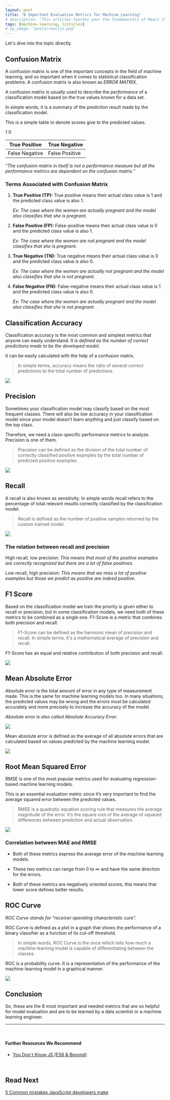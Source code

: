 ```yaml
---
layout: post
title: "8 Important Evaluation Metrics for Machine Learning"
# description: "This articles teaches your the fundamentals of React JS and how to create your first React JS application. You will learn the building blocks of ReactJS like Components, JSX, Virtual DOM, etc."
tags: [machine-learning, listicles]
# og_image: "posts/reactjs.png"
---
```


<!-- {% include image.html path="posts/reactjs.png" path-detail="posts/reactjs.png" alt="ReactJS Getting Started" %} -->

Let's dive into the topic directly.

## Confusion Matrix

A confusion matrix is one of the important concepts in the field of machine
learning, and so important when it comes to statistical classification problems.
A confusion matrix is also known as *ERROR MATRIX*.

A confusion matrix is usually used to describe the *performance* of a
classification model based on the true values known for a data set.

In simple words, it is a summary of the prediction result made by the
classification model.

This is a simple table to denote scores give to the predicted values.

1 0

| True Positive  | True Negative  |
|----------------|----------------|
| False Negative | False Positive |

*“The confusion matrix in itself is not a performance measure but all the
performance metrics are dependent on the confusion matrix.”*

### Terms Associated with Confusion Matrix

1.  **True Positive (TP):** True positive means their actual class value is 1
    and the predicted class value is also 1.

    *Ex: The case where the women are actually pregnant and the model also
    classifies that she is pregnant.*

2.  **False Positive (FP):** False-positive means their actual class value is 0
    and the predicted class value is also 1.

    *Ex: The case where the women are not pregnant and the model classifies that
    she is pregnant.*

3.  **True Negative (TN):** True negative means their actual class value is 0
    and the predicted class value is also 0.

    *Ex: The case where the women are actually not pregnant and the model also
    classifies that she is not pregnant.*

4.  **False Negative (FN):** False-negative means their actual class value is 1
    and the predicted class value is also 0.

    *Ex: The case where the women are actually pregnant and the model also
    classifies that she is not pregnant.*

## Classification Accuracy

Classification accuracy is the most common and simplest metrics that anyone can
easily understand. *It is defined as the number of correct predictions made to
be the developed model.*

It can be easily calculated with the help of a confusion matrix.

> In simple terms, accuracy means the ratio of several correct predictions to
the total number of predictions.

![](evaluation-metrics-machine-learning/952f631f3d9e2d5c41cc71ae668d147f.png)

## Precision

Sometimes your classification model may classify based on the most frequent
classes. There will also be low accuracy in your classification model since your
model doesn’t learn anything and just classify based on the top class.

Therefore, we need a class-specific performance metrics to analyze. Precision is
one of them.

> Precision can be defined as the division of the total number of correctly
classified positive examples by the total number of predicted positive
examples.

![](evaluation-metrics-machine-learning/760735bd38ab835065a0d220d08bd941.png)

## Recall

A recall is also known as sensitivity. In simple words recall refers to the
percentage of total relevant results correctly classified by the classification
model.

> Recall is defined as the number of positive samples returned by the custom
trained model.

![](evaluation-metrics-machine-learning/3296948e14ff940a339d6061596cd049.png)

### The relation between recall and precision

High recall, low precision: *This means that most of the positive examples
are correctly recognized but there are a lot of false positives.*

Low recall, high precision: *This means that we miss a lot of positive
examples but those we predict as positive are indeed positive.*

## F1 Score

Based on the classification model we train the priority is given either to
recall or precision, but in some classification models, we need both of these
metrics to be combined as a single one. F1-Score is a metric that combines both
precision and recall.

> F1-Score can be defined as the harmonic mean of precision and recall. In
simple terms, it's a mathematical average of precision and recall.

F1-Score has an equal and relative contribution of both precision and recall.

![](evaluation-metrics-machine-learning/86b61e08923d5497a7b830b27827fd5a.png)

## Mean Absolute Error

Absolute error is the total amount of error in any type of measurement made.
This is the same for machine learning models too. In many situations, the
predicted values may be wrong and the errors must be calculated accurately and
more precisely to increase the accuracy of the model.

*Absolute error is also called Absolute Accuracy Error.*

![](evaluation-metrics-machine-learning/3b4c59aab7f14f7ced3a097bdfda0734.png)

Mean absolute error is defined as the average of all absolute errors that are
calculated based on values predicted by the machine learning model.

![](evaluation-metrics-machine-learning/dd12e3a127fc1af84040b3faac10eb80.png)

## Root Mean Squared Error

RMSE is one of the most popular metrics used for evaluating regression-based
machine learning models.

This is an essential evaluation metric since it’s very important to find the
average squared error between the predicted values.

> RMSE is a quadratic equation scoring rule that measures the average magnitude
of the error. It’s the square root of the average of squared differences between
prediction and actual observation.

![](evaluation-metrics-machine-learning/2ed0d79f5cae17deda2565dcba70f9c7.png)

### Correlation between MAE and RMSE

-   Both of these metrics express the average error of the machine learning
    models.

-   These two metrics can range from 0 to ∞ and have the same direction for the
    errors.

-   Both of these metrics are negatively oriented scores, this means that lower
    score defines better results.

## ROC Curve

*ROC Curve stands for “receiver operating characteristic cure”.*

ROC Curve is defined as a plot in a graph that shows the performance of a binary
classifier as a function of its cut-off threshold.

> In simple words, ROC Curve is the once which tells how much a machine learning
model is capable of differentiating between the classes.

ROC is a probability curve. It is a representation of the performance of the
machine-learning model in a graphical manner.

![](evaluation-metrics-machine-learning/f33c77a47ba80863e9b94dbbc93a05de.png)

## Conclusion

So, these are the 8 most important and needed metrics that are so helpful for
model evaluation and are to be learned by a data scientist or a machine learning
engineer.

<!-- #### Author: B.K. Sai Kalyan
Gmail: saikalyan1729@gmail.com  
To know more about the author: [website](https://sites.google.com/view/sai-kalyan-bhagavathula/home?authuser=1)  -->

---

<br>

#### Further Resources We Recommend

- [You Don`t Know JS (ES6 & Beyond)](https://amzn.to/2GGox8Y)

<br>

## Read Next

[5 Common mistakes JavaScript developers make](/posts/steps-after-you-type-url-in-browser)


